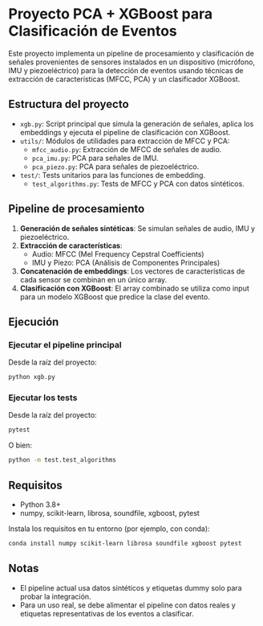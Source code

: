 
# Proyecto PCA + XGBoost para Clasificación de Eventos

Este proyecto implementa un pipeline de procesamiento y clasificación de señales provenientes de sensores instalados en un dispositivo (micrófono, IMU y piezoeléctrico) para la detección de eventos usando técnicas de extracción de características (MFCC, PCA) y un clasificador XGBoost.

## Estructura del proyecto

- `xgb.py`: Script principal que simula la generación de señales, aplica los embeddings y ejecuta el pipeline de clasificación con XGBoost.
- `utils/`: Módulos de utilidades para extracción de MFCC y PCA:
  - `mfcc_audio.py`: Extracción de MFCC de señales de audio.
  - `pca_imu.py`: PCA para señales de IMU.
  - `pca_piezo.py`: PCA para señales de piezoeléctrico.
- `test/`: Tests unitarios para las funciones de embedding.
  - `test_algorithms.py`: Tests de MFCC y PCA con datos sintéticos.

## Pipeline de procesamiento

1. **Generación de señales sintéticas**: Se simulan señales de audio, IMU y piezoeléctrico.
2. **Extracción de características**:
   - Audio: MFCC (Mel Frequency Cepstral Coefficients)
   - IMU y Piezo: PCA (Análisis de Componentes Principales)
3. **Concatenación de embeddings**: Los vectores de características de cada sensor se combinan en un único array.
4. **Clasificación con XGBoost**: El array combinado se utiliza como input para un modelo XGBoost que predice la clase del evento.

## Ejecución

### Ejecutar el pipeline principal
Desde la raíz del proyecto:
```bash
python xgb.py
```

### Ejecutar los tests
Desde la raíz del proyecto:
```bash
pytest
```
O bien:
```bash
python -m test.test_algorithms
```

## Requisitos
- Python 3.8+
- numpy, scikit-learn, librosa, soundfile, xgboost, pytest

Instala los requisitos en tu entorno (por ejemplo, con conda):
```bash
conda install numpy scikit-learn librosa soundfile xgboost pytest
```

## Notas
- El pipeline actual usa datos sintéticos y etiquetas dummy solo para probar la integración.
- Para un uso real, se debe alimentar el pipeline con datos reales y etiquetas representativas de los eventos a clasificar.
